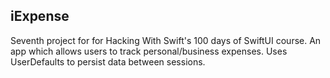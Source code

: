 ## iExpense

Seventh project for for Hacking With Swift's 100 days of SwiftUI course. An app which allows users to track personal/business expenses. Uses UserDefaults to persist data between sessions.
